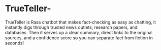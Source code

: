 # TrueTeller-
TrueTeller is Rasa chatbot that makes fact-checking as easy as chatting, it instantly digs through trusted news outlets, research papers, and databases. Then it serves up a clear summary, direct links to the original sources, and a confidence score so you can separate fact from fiction in seconds!
